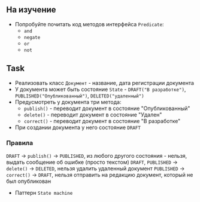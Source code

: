 ## На изучение

* Попробуйте почитать код методов интерфейса `Predicate`:
  * `and`
  * `negate`
  * `or`
  * `not`

## Task

* Реализовать класс `Документ` - название, дата регистрации документа
* У документа может быть состояние `State` - `DRAFT("В разработке")`, `PUBLISHED("Опубликованный")`, `DELETED("удаленный")`
* Предусмотреть у документа три метода:
  * `publish()` - переводит документ в состояние "Опубликованный"
  * `delete()` - переводит документ в состояние "Удален"
  * `correct()` - переводит документ в состояние "В разработке"
* При создании документа у него состояние `DRAFT`

### Правила 

`DRAFT`                -> `publish()` -> `PUBLISHED`, из любого другого состояния - нельзя, выдать сообщение об ошибке (просто текстом)
`DRAFT`, `PUBLISHED`   -> `delete()` ->  `DELETED`, нельзя удалить удаленный документ
`PUBLISHED`            -> `correct()` -> `DRAFT`, нельзя отправить на редакцию документ, который не был опубликован

* Паттерн `State machine`